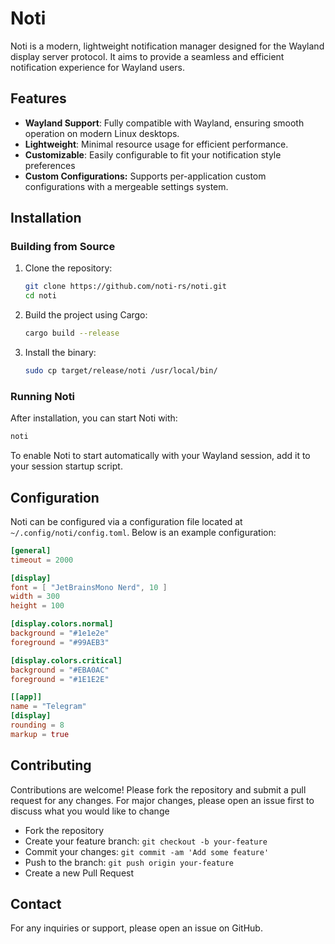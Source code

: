 # Noti

Noti is a modern, lightweight notification manager designed for the Wayland display server protocol. It aims to provide a seamless and efficient notification experience for Wayland users.

## Features

- **Wayland Support**: Fully compatible with Wayland, ensuring smooth operation on modern Linux desktops.
- **Lightweight**: Minimal resource usage for efficient performance.
- **Customizable**: Easily configurable to fit your notification style preferences
- **Custom Configurations:** Supports per-application custom configurations with a mergeable settings system.

## Installation
### Building from Source

1. Clone the repository:
    ```bash
    git clone https://github.com/noti-rs/noti.git
    cd noti
    ```

2. Build the project using Cargo:
    ```bash
    cargo build --release
    ```

3. Install the binary:
    ```bash
    sudo cp target/release/noti /usr/local/bin/
    ```

### Running Noti

After installation, you can start Noti with:
```bash
noti
```

To enable Noti to start automatically with your Wayland session, add it to your session startup script.

## Configuration

Noti can be configured via a configuration file located at `~/.config/noti/config.toml`. Below is an example configuration:
```toml
[general]
timeout = 2000

[display]
font = [ "JetBrainsMono Nerd", 10 ]
width = 300
height = 100

[display.colors.normal]
background = "#1e1e2e"
foreground = "#99AEB3"

[display.colors.critical]
background = "#EBA0AC"
foreground = "#1E1E2E"

[[app]]
name = "Telegram"
[display]
rounding = 8
markup = true
```

## Contributing

Contributions are welcome! Please fork the repository and submit a pull request for any changes. For major changes, please open an issue first to discuss what you would like to change
- Fork the repository
- Create your feature branch: `git checkout -b your-feature`
- Commit your changes: `git commit -am 'Add some feature'`
- Push to the branch: `git push origin your-feature`
- Create a new Pull Request

## Contact

For any inquiries or support, please open an issue on GitHub.
